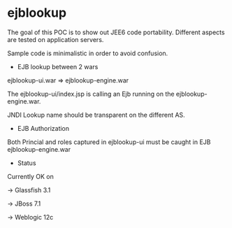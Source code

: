 ejblookup
=========

The goal of this POC is to show out JEE6 code portability.
Different aspects are tested on application servers.

Sample code is minimalistic in order to avoid confusion.

* EJB lookup between 2 wars

ejblookup-ui.war  =>  ejblookup-engine.war

The ejblookup-ui/index.jsp is calling an Ejb running on the ejblookup-engine.war.

JNDI Lookup name should be transparent on the different AS.

* EJB Authorization

Both Princial and roles captured in ejblookup-ui must be caught in EJB ejblookup-engine.war

* Status

Currently OK on

-> Glassfish 3.1

-> JBoss 7.1 

-> Weblogic 12c



